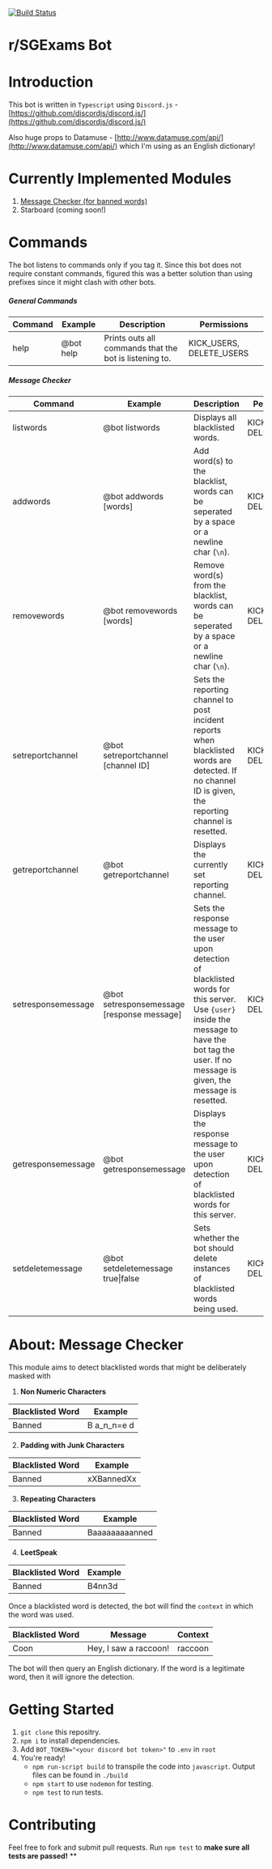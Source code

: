 [![Build Status](https://travis-ci.com/andrewome/sgexams-bot.svg?branch=master)](https://travis-ci.com/andrewome/sgexams-bot)
# r/SGExams Bot

# Introduction
This bot is written in `Typescript` using `Discord.js`  - [https://github.com/discordjs/discord.js/](https://github.com/discordjs/discord.js/)

Also huge props to Datamuse - [http://www.datamuse.com/api/](http://www.datamuse.com/api/) which I'm using as an English dictionary!

# Currently Implemented Modules
1. [Message Checker (for banned words)](#About-Message-Checker)
2. Starboard (coming soon!)

# Commands
The bot listens to commands only if you tag it. Since this bot does not require constant commands, figured this was a better solution than using prefixes since it might clash with other bots.

##### General Commands
Command | Example | Description | Permissions
--- | --- | --- | ---
help | @bot help | Prints outs all commands that the bot is listening to. | KICK_USERS, DELETE_USERS

##### Message Checker
Command | Example | Description | Permissions
--- | --- | --- | ---
listwords | @bot listwords | Displays all blacklisted words. | KICK_USERS, DELETE_USERS
addwords | @bot addwords [words] | Add word(s) to the blacklist, words can be seperated by a space or a newline char (`\n`). | KICK_USERS, DELETE_USERS
removewords | @bot removewords [words] | Remove word(s) from the blacklist,  words can be seperated by a space or a newline char (`\n`).| KICK_USERS, DELETE_USERS
setreportchannel | @bot setreportchannel [channel ID] | Sets the reporting channel to post incident reports when blacklisted words are detected. If no channel ID is given, the reporting channel is resetted. | KICK_USERS, DELETE_USERS
getreportchannel | @bot getreportchannel | Displays the currently set reporting channel. | KICK_USERS, DELETE_USERS
setresponsemessage | @bot setresponsemessage [response message] | Sets the response message to the user upon detection of blacklisted words for this server. Use `{user}` inside the message to have the bot tag the user. If no message is given, the message is resetted. | KICK_USERS, DELETE_USERS
getresponsemessage | @bot getresponsemessage | Displays the response message to the user upon detection of blacklisted words for this server. | KICK_USERS, DELETE_USERS
setdeletemessage | @bot setdeletemessage true\|false | Sets whether the bot should delete instances of blacklisted words being used. | KICK_USERS, DELETE_USERS

# About: Message Checker
This module aims to detect blacklisted words that might be deliberately masked with

1. **Non Numeric Characters**

| Blacklisted Word | Example |
| --- | --- |
| Banned | B a_n_n=e d |

2. **Padding with Junk Characters**

| Blacklisted Word | Example |
| --- | --- |
| Banned | xXBannedXx |

3. **Repeating Characters**

| Blacklisted Word | Example |
| --- | --- |
| Banned | Baaaaaaaaanned |

4. **LeetSpeak**

| Blacklisted Word | Example |
| --- | --- |
| Banned | B4nn3d |

Once a blacklisted word is detected, the bot will find the `context` in which the word was used.

| Blacklisted Word | Message | Context |
| --- | --- | --- |
| Coon | Hey, I saw a raccoon!  | raccoon

The bot will then query an English dictionary. If the word is a legitimate word, then it will ignore the detection.

# Getting Started
1. `git clone` this repositry.
2. `npm i` to install dependencies.
3. Add `BOT_TOKEN="<your discord bot token>"` to `.env` in `root`
4. You're ready!
   * `npm run-script build` to transpile the code into `javascript`. Output files can be found in `./build`
   * `npm start` to use `nodemon` for testing.
   * `npm test` to run tests.

# Contributing
Feel free to fork and submit pull requests. 
Run `npm test` to **make sure all tests are passed!**
**
